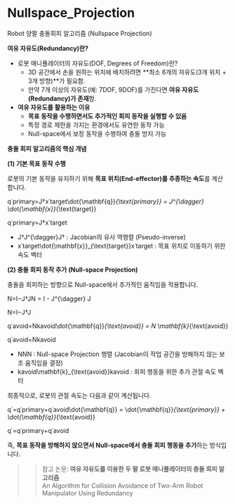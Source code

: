 # Nullspace_Projection
Robot 양팔 충돌회피 알고리즘 (Nullspace Projection)

**여유 자유도(Redundancy)란?**

- 로봇 매니퓰레이터의 자유도(DOF, Degrees of Freedom)란?
    - 3D 공간에서 손을 원하는 위치에 배치하려면 **최소 6개의 자유도(3개 위치 + 3개 방향)**가 필요함.
    - 만약 7개 이상의 자유도(예: 7DOF, 9DOF)를 가진다면 **여유 자유도(Redundancy)가 존재**함.
- **여유 자유도를 활용하는 이유**
    - **목표 동작을 수행하면서도 추가적인 회피 동작을 실행할 수 있음**
    - 특정 경로 제한을 가지는 환경에서도 유연한 동작 가능
    - Null-space에서 보정 동작을 수행하여 충돌 방지 가능

**충돌 회피 알고리즘의 핵심 개념**

**(1) 기본 목표 동작 수행**

로봇의 기본 동작을 유지하기 위해 **목표 위치(End-effector)를 추종하는 속도**를 계산합니다.

q˙primary=J†x˙target\dot{\mathbf{q}}_{\text{primary}} = J^{\dagger} \dot{\mathbf{x}}_{\text{target}}

q˙primary=J†x˙target

- J†J^{\dagger}J† : Jacobian의 유사 역행렬 (Pseudo-inverse)
- x˙target\dot{\mathbf{x}}_{\text{target}}x˙target : 목표 위치로 이동하기 위한 속도 벡터

**(2) 충돌 회피 동작 추가 (Null-space Projection)**

충돌을 회피하는 방향으로 Null-space에서 추가적인 움직임을 적용합니다.

N=I−J†JN = I - J^{\dagger} J

N=I−J†J

q˙avoid=Nkavoid\dot{\mathbf{q}}_{\text{avoid}} = N \mathbf{k}_{\text{avoid}}

q˙avoid=Nkavoid

- NNN : Null-space Projection 행렬 (Jacobian이 작업 공간을 방해하지 않는 보조 움직임을 결정)
- kavoid\mathbf{k}_{\text{avoid}}kavoid : 회피 행동을 위한 추가 관절 속도 벡터

최종적으로, 로봇의 관절 속도는 다음과 같이 계산됩니다.

q˙=q˙primary+q˙avoid\dot{\mathbf{q}} = \dot{\mathbf{q}}_{\text{primary}} + \dot{\mathbf{q}}_{\text{avoid}}

q˙=q˙primary+q˙avoid

즉, **목표 동작을 방해하지 않으면서 Null-space에서 충돌 회피 행동을 추가**하는 방식입니다.



>> 참고 논문: **여유 자유도를 이용한 두 팔 로봇 매니퓰레이터의 충돌 회피 알고리즘**<br>
An Algorithm for Collision Avoidance of Two-Arm Robot Manipulator Using Redundancy
